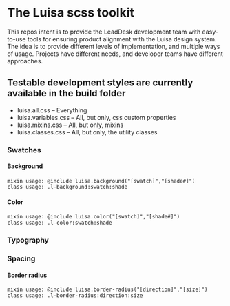 # The Luisa scss toolkit
This repos intent is to provide the LeadDesk development team with easy-to-use tools for ensuring product alignment with the Luisa design system.
The idea is to provide different levels of implementation, and multiple ways of usage. Projects have different needs, and developer teams have different approaches.

## Testable development styles are currently available in the build folder
* luisa.all.css – Everything
* luisa.variables.css – All, but only, css custom properties
* luisa.mixins.css – All, but only, mixins
* luisa.classes.css – All, but only, the utility classes

### Swatches
#### Background
    mixin usage: @include luisa.background("[swatch]","[shade#]")
    class usage: .l-background:swatch:shade
#### Color
    mixin usage: @include luisa.color("[swatch]","[shade#]")
    class usage: .l-color:swatch:shade
### Typography
### Spacing
#### Border radius
    mixin usage: @include luisa.border-radius("[direction]","[size]")
    class usage: .l-border-radius:direction:size
